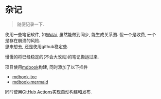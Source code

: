 # 杂记

> 随便记录一下.

使用一些笔记软件, 如[Wolai](https://www.wolai.com/signup?invitation=QLJPH2P), 虽然能做到同步, 能生成关系图. 但一个是收费, 一个是存在崩溃的风险.  
思来想去, 还是使用github稳定些.

慢慢的将已经稳定的(不会大改动)的笔记搬运过来.

项目使用[mdbook](https://github.com/rust-lang/mdBook)构建, 同时添加了以下插件

* [mdbook-toc](https://github.com/badboy/mdbook-toc)
* [mdbook-mermaid](https://github.com/badboy/mdbook-mermaid)

同时使用[GitHub Actions](https://docs.github.com/en/actions)实现自动构建和发布.

